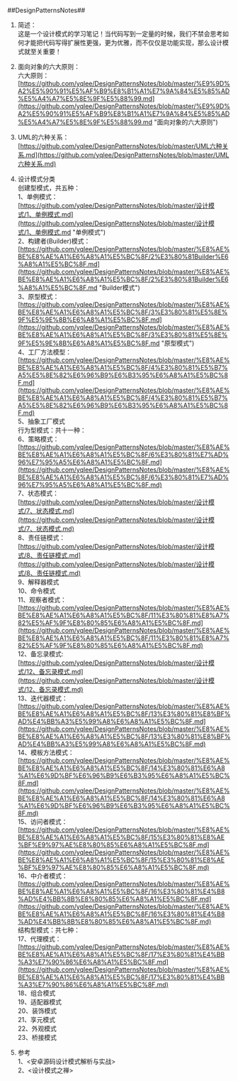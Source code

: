 ##DesignPatternsNotes##
1. 简述：  
   这是一个设计模式的学习笔记！当代码写到一定量的时候，我们不禁会思考如何才能把代码写得扩展性更强，更为优雅，而不仅仅是功能实现，那么设计模式就至关重要！

2. 面向对象的六大原则：  
   六大原则：  
    [https://github.com/yqlee/DesignPatternsNotes/blob/master/%E9%9D%A2%E5%90%91%E5%AF%B9%E8%B1%A1%E7%9A%84%E5%85%AD%E5%A4%A7%E5%8E%9F%E5%88%99.md](https://github.com/yqlee/DesignPatternsNotes/blob/master/%E9%9D%A2%E5%90%91%E5%AF%B9%E8%B1%A1%E7%9A%84%E5%85%AD%E5%A4%A7%E5%8E%9F%E5%88%99.md "面向对象的六大原则")  
3. UML的六种关系：  
   [https://github.com/yqlee/DesignPatternsNotes/blob/master/UML六种关系.md](https://github.com/yqlee/DesignPatternsNotes/blob/master/UML六种关系.md)  

3. 设计模式分类  
   创建型模式，共五种：  
   1、单例模式：  
		[https://github.com/yqlee/DesignPatternsNotes/blob/master/设计模式/1、单例模式.md](https://github.com/yqlee/DesignPatternsNotes/blob/master/设计模式/1、单例模式.md "单例模式")  
   2、构建者(Builder)模式：  
	[https://github.com/yqlee/DesignPatternsNotes/blob/master/%E8%AE%BE%E8%AE%A1%E6%A8%A1%E5%BC%8F/2%E3%80%81Builder%E6%A8%A1%E5%BC%8F.md](https://github.com/yqlee/DesignPatternsNotes/blob/master/%E8%AE%BE%E8%AE%A1%E6%A8%A1%E5%BC%8F/2%E3%80%81Builder%E6%A8%A1%E5%BC%8F.md "Builder模式")  
   3、原型模式：  
   [https://github.com/yqlee/DesignPatternsNotes/blob/master/%E8%AE%BE%E8%AE%A1%E6%A8%A1%E5%BC%8F/3%E3%80%81%E5%8E%9F%E5%9E%8B%E6%A8%A1%E5%BC%8F.md](https://github.com/yqlee/DesignPatternsNotes/blob/master/%E8%AE%BE%E8%AE%A1%E6%A8%A1%E5%BC%8F/3%E3%80%81%E5%8E%9F%E5%9E%8B%E6%A8%A1%E5%BC%8F.md "原型模式")  
   4、工厂方法模型：  
   [https://github.com/yqlee/DesignPatternsNotes/blob/master/%E8%AE%BE%E8%AE%A1%E6%A8%A1%E5%BC%8F/4%E3%80%81%E5%B7%A5%E5%8E%82%E6%96%B9%E6%B3%95%E6%A8%A1%E5%BC%8F.md](https://github.com/yqlee/DesignPatternsNotes/blob/master/%E8%AE%BE%E8%AE%A1%E6%A8%A1%E5%BC%8F/4%E3%80%81%E5%B7%A5%E5%8E%82%E6%96%B9%E6%B3%95%E6%A8%A1%E5%BC%8F.md)  
   5、抽象工厂模式  
   行为型模式：共十一种：  
   6、策略模式：  
   [https://github.com/yqlee/DesignPatternsNotes/blob/master/%E8%AE%BE%E8%AE%A1%E6%A8%A1%E5%BC%8F/6%E3%80%81%E7%AD%96%E7%95%A5%E6%A8%A1%E5%BC%8F.md](https://github.com/yqlee/DesignPatternsNotes/blob/master/%E8%AE%BE%E8%AE%A1%E6%A8%A1%E5%BC%8F/6%E3%80%81%E7%AD%96%E7%95%A5%E6%A8%A1%E5%BC%8F.md)  
   7、状态模式：  
   [https://github.com/yqlee/DesignPatternsNotes/blob/master/设计模式/7、状态模式.md](https://github.com/yqlee/DesignPatternsNotes/blob/master/设计模式/7、状态模式.md)   
   8、责任链模式：  
   [https://github.com/yqlee/DesignPatternsNotes/blob/master/设计模式/8、责任链模式.md](https://github.com/yqlee/DesignPatternsNotes/blob/master/设计模式/8、责任链模式.md)  
   9、解释器模式  
   10、命令模式  
   11、观察者模式：  
   [https://github.com/yqlee/DesignPatternsNotes/blob/master/%E8%AE%BE%E8%AE%A1%E6%A8%A1%E5%BC%8F/11%E3%80%81%E8%A7%82%E5%AF%9F%E8%80%85%E6%A8%A1%E5%BC%8F.md](https://github.com/yqlee/DesignPatternsNotes/blob/master/%E8%AE%BE%E8%AE%A1%E6%A8%A1%E5%BC%8F/11%E3%80%81%E8%A7%82%E5%AF%9F%E8%80%85%E6%A8%A1%E5%BC%8F.md)  
   12、备忘录模式:  
   [https://github.com/yqlee/DesignPatternsNotes/blob/master/设计模式/12、备忘录模式.md](https://github.com/yqlee/DesignPatternsNotes/blob/master/设计模式/12、备忘录模式.md)  
   13、迭代器模式：  
   [https://github.com/yqlee/DesignPatternsNotes/blob/master/%E8%AE%BE%E8%AE%A1%E6%A8%A1%E5%BC%8F/13%E3%80%81%E8%BF%AD%E4%BB%A3%E5%99%A8%E6%A8%A1%E5%BC%8F.md](https://github.com/yqlee/DesignPatternsNotes/blob/master/%E8%AE%BE%E8%AE%A1%E6%A8%A1%E5%BC%8F/13%E3%80%81%E8%BF%AD%E4%BB%A3%E5%99%A8%E6%A8%A1%E5%BC%8F.md)  
   14、模板方法模式：  
   [https://github.com/yqlee/DesignPatternsNotes/blob/master/%E8%AE%BE%E8%AE%A1%E6%A8%A1%E5%BC%8F/14%E3%80%81%E6%A8%A1%E6%9D%BF%E6%96%B9%E6%B3%95%E6%A8%A1%E5%BC%8F.md](https://github.com/yqlee/DesignPatternsNotes/blob/master/%E8%AE%BE%E8%AE%A1%E6%A8%A1%E5%BC%8F/14%E3%80%81%E6%A8%A1%E6%9D%BF%E6%96%B9%E6%B3%95%E6%A8%A1%E5%BC%8F.md)  
   15、访问者模式：  
   [https://github.com/yqlee/DesignPatternsNotes/blob/master/%E8%AE%BE%E8%AE%A1%E6%A8%A1%E5%BC%8F/15%E3%80%81%E8%AE%BF%E9%97%AE%E8%80%85%E6%A8%A1%E5%BC%8F.md](https://github.com/yqlee/DesignPatternsNotes/blob/master/%E8%AE%BE%E8%AE%A1%E6%A8%A1%E5%BC%8F/15%E3%80%81%E8%AE%BF%E9%97%AE%E8%80%85%E6%A8%A1%E5%BC%8F.md)  
   16、中介者模式：  
   [https://github.com/yqlee/DesignPatternsNotes/blob/master/%E8%AE%BE%E8%AE%A1%E6%A8%A1%E5%BC%8F/16%E3%80%81%E4%B8%AD%E4%BB%8B%E8%80%85%E6%A8%A1%E5%BC%8F.md](https://github.com/yqlee/DesignPatternsNotes/blob/master/%E8%AE%BE%E8%AE%A1%E6%A8%A1%E5%BC%8F/16%E3%80%81%E4%B8%AD%E4%BB%8B%E8%80%85%E6%A8%A1%E5%BC%8F.md)  
   结构型模式：共七种：  
   17、代理模式： 
   [https://github.com/yqlee/DesignPatternsNotes/blob/master/%E8%AE%BE%E8%AE%A1%E6%A8%A1%E5%BC%8F/17%E3%80%81%E4%BB%A3%E7%90%86%E6%A8%A1%E5%BC%8F.md](https://github.com/yqlee/DesignPatternsNotes/blob/master/%E8%AE%BE%E8%AE%A1%E6%A8%A1%E5%BC%8F/17%E3%80%81%E4%BB%A3%E7%90%86%E6%A8%A1%E5%BC%8F.md)   
   18、组合模式  
   19、适配器模式  
   20、装饰模式  
   21、享元模式  
   22、外观模式  
   23、桥接模式  
3. 参考  
  1、<安卓源码设计模式解析与实战>  
  2、<设计模式之禅>